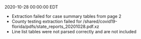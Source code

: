 2020-10-28 00:00:00 EDT


- Extraction failed for case summary tables from page 2
- County testing extraction failed for /shared/covid19-florida/pdfs/state_reports_20201028.pdf.xz
- Line list tables were not parsed correctly and are not included
